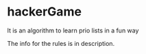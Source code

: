 # hackerGame
It is an algorithm to learn prio lists in a fun way

The info for the rules is in description.
